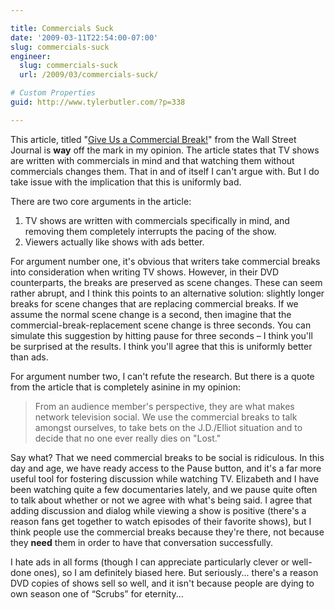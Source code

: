 ```yaml
---

title: Commercials Suck
date: '2009-03-11T22:54:00-07:00'
slug: commercials-suck
engineer:
  slug: commercials-suck
  url: /2009/03/commercials-suck/

# Custom Properties
guid: http://www.tylerbutler.com/?p=338

---
```


This article, titled "[Give Us a Commercial Break!][1]" from the Wall Street
Journal is **way** off the mark in my opinion. The article states that TV
shows are written with commercials in mind and that watching them without
commercials changes them. That in and of itself I can't argue with. But I do
take issue with the implication that this is uniformly bad.

There are two core arguments in the article:

  1. TV shows are written with commercials specifically in mind, and removing them completely interrupts the pacing of the show. 
  2. Viewers actually like shows with ads better.

For argument number one, it's obvious that writers take commercial breaks into
consideration when writing TV shows. However, in their DVD counterparts, the
breaks are preserved as scene changes. These can seem rather abrupt, and I
think this points to an alternative solution: slightly longer breaks for scene
changes that are replacing commercial breaks. If we assume the normal scene
change is a second, then imagine that the commercial-break-replacement scene
change is three seconds. You can simulate this suggestion by hitting pause for
three seconds – I think you'll be surprised at the results. I think you'll
agree that this is uniformly better than ads.

For argument number two, I can't refute the research. But there is a quote
from the article that is completely asinine in my opinion:

> From an audience member's perspective, they are what makes network
television social. We use the commercial breaks to talk amongst ourselves, to
take bets on the J.D./Elliot situation and to decide that no one ever really
dies on "Lost."

Say what? That we need commercial breaks to be social is ridiculous. In this
day and age, we have ready access to the Pause button, and it's a far more
useful tool for fostering discussion while watching TV. Elizabeth and I
have been watching quite a few documentaries lately, and we pause quite often
to talk about whether or not we agree with what's being said. I agree that
adding discussion and dialog while viewing a show is positive (there's a
reason fans get together to watch episodes of their favorite shows), but I
think people use the commercial breaks because they're there, not because they
**need** them in order to have that conversation successfully.

I hate ads in all forms (though I can appreciate particularly clever or well-
done ones), so I am definitely biased here. But seriously... there's a reason
DVD copies of shows sell so well, and it isn't because people are dying to own
season one of “Scrubs” for eternity...

   [1]: http://www.washingtonpost.com/wp-dyn/content/article/2009/03/05/AR2009030504104.html?hpid=topnews
